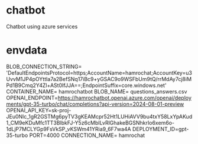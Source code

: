 # chatbot
Chatbot using azure services

# envdata
BLOB_CONNECTION_STRING= 'DefaultEndpointsProtocol=https;AccountName=hamrochat;AccountKey=u3UvvM1JP4pOYttIa7a2BefSNq17iBc9+yGSAC9o9WSFbUm9tQ/rrMdAy7cj8iMPd1B9Cmq2Y4Zl+ASt0IfJJA==;EndpointSuffix=core.windows.net'
CONTAINER_NAME= hamrochatbot
BLOB_NAME= questions_answers.csv
OPENAI_ENDPOINT=https://hamrochatbot.openai.azure.com/openai/deployments/gpt-35-turbo/chat/completions?api-version=2024-08-01-preview
OPENAI_API_KEY=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
DEPLOYMENT_ID=gpt-35-turbo
PORT=4000
CONNECTION_NAME= hamrochat
